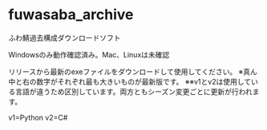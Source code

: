 # fuwasaba_archive
ふわ鯖過去構成ダウンロードソフト

Windowsのみ動作確認済み。Mac、Linuxは未確認

リリースから最新のexeファイルをダウンロードして使用してください。
※真ん中と右の数字がそれぞれ最も大きいものが最新版です。
※※v1とv2は使用している言語が違うため区別しています。両方ともシーズン変更ごとに更新が行われます。


v1=Python
v2=C#

